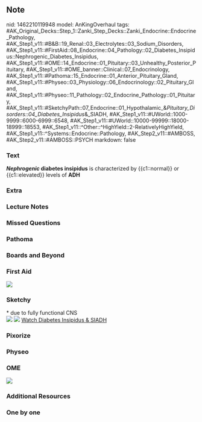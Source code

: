 ## Note
nid: 1462210119948
model: AnKingOverhaul
tags: #AK_Original_Decks::Step_1::Zanki_Step_Decks::Zanki_Endocrine::Endocrine_Pathology, #AK_Step1_v11::#B&B::19_Renal::03_Electrolytes::03_Sodium_Disorders, #AK_Step1_v11::#FirstAid::08_Endocrine::04_Pathology::02_Diabetes_Insipidus::Nephrogenic_Diabetes_Insipidus, #AK_Step1_v11::#OME::14_Endocrine::01_Pituitary::03_Unhealthy_Posterior_Pituitary, #AK_Step1_v11::#OME_banner::Clinical::07_Endocrinology, #AK_Step1_v11::#Pathoma::15_Endocrine::01_Anterior_Pituitary_Gland, #AK_Step1_v11::#Physeo::03_Physiology::06_Endocrinology::02_Pituitary_Gland, #AK_Step1_v11::#Physeo::11_Pathology::02_Endocrine_Pathology::01_Pituitary, #AK_Step1_v11::#SketchyPath::07_Endocrine::01_Hypothalamic_&_Pituitary_Disorders::04_Diabetes_Insipidus_&_SIADH, #AK_Step1_v11::#UWorld::1000-9999::6000-6999::6548, #AK_Step1_v11::#UWorld::10000-99999::18000-18999::18553, #AK_Step1_v11::^Other::^HighYield::2-RelativelyHighYield, #AK_Step1_v11::^Systems::Endocrine::Pathology, #AK_Step2_v11::#AMBOSS, #AK_Step2_v11::#AMBOSS::PSYCH
markdown: false

### Text
<div>
  <b><i>Nephrogenic</i> diabetes insipidus</b> is characterized by
  {{c1::normal}} or {{c1::elevated}} levels of <b>ADH</b>
</div>

### Extra


### Lecture Notes


### Missed Questions


### Pathoma


### Boards and Beyond


### First Aid
<img src="tmpjcm2Tr.png">

### Sketchy
<div>
  * due to fully functional CNS
</div><img src=
"nephrogenic%20DI%20-%20ADH%20normal_1566160514431.jpg"> <img src=
"tmpOkOhsC_1566160514431.png"> <a href=
"https://dashboard.sketchy.com/study/medical/courses/medical-pathophysiology/units/medical-pathophysiology-endocrine/videos/medical-pathophysiology-endocrine-hypothalamic-and-pituitary-disorders-diabetes-insipidus-and-siadh?utm_source=anki&utm_medium=partnership&utm_campaign=february_update&utm_content=medical">
Watch Diabetes Insipidus & SIADH</a>

### Pixorize


### Physeo


### OME
<div class="ome-widget">
  <a href=
  "https://onlinemeded.org/spa/endocrinology?ref=anki"><img src=
  "_OME_AnkiFlashcards_Topic_2.png"></a>
</div>

### Additional Resources


### One by one

